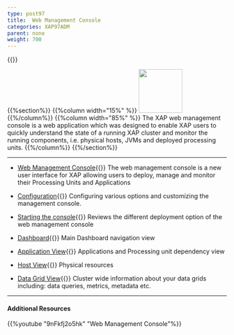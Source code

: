 ```yaml
---
type: post97
title:  Web Management Console
categories: XAP97ADM
parent: none
weight: 700
---
```


{{<wbr>}}

{{%section%}}
{{%column width="15%" %}}
<img src="/attachment_files/subject/WebManagementConsole.png" width="100" height="100">
{{%/column%}}
{{%column width="85%" %}}
The XAP web management console is a web application which was designed to enable XAP users to quickly understand the state of a running XAP cluster and monitor the running components, i.e. physical hosts, JVMs and deployed processing units.
{{%/column%}}
{{%/section%}}

<hr/>

- [Web Management Console](./web-management-console-console.html){{<wbr>}}
The web management console is a new user interface for XAP allowing users to deploy, manage and monitor their Processing Units and Applications

- [Configuration](./web-management-console-configuration.html){{<wbr>}}
Configuring various options and customizing the management console.

- [Starting the console](./web-management-console-starting.html){{<wbr>}}
Reviews the different deployment option of the web management console

- [Dashboard](./web-management-dashboard-view.html){{<wbr>}}
Main Dashboard navigation view

- [Application View](./web-management-application-view.html){{<wbr>}}
Applications and Processing unit dependency view

- [Host View](./web-management-hosts-view.html){{<wbr>}}
Physical resources

- [Data Grid View](./web-management-data-grid-view.html){{<wbr>}}
Cluster wide information about your data grids including: data queries, metrics, metadata etc.

<hr/>

#### Additional Resources
{{%youtube "9nFkfj2o5hk"  "Web Management Console"%}}




